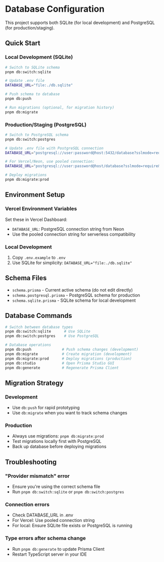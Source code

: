 # Database Configuration

This project supports both SQLite (for local development) and PostgreSQL (for production/staging).

## Quick Start

### Local Development (SQLite)
```bash
# Switch to SQLite schema
pnpm db:switch:sqlite

# Update .env file
DATABASE_URL="file:./db.sqlite"

# Push schema to database
pnpm db:push

# Run migrations (optional, for migration history)
pnpm db:migrate
```

### Production/Staging (PostgreSQL)
```bash
# Switch to PostgreSQL schema
pnpm db:switch:postgres

# Update .env file with PostgreSQL connection
DATABASE_URL="postgresql://user:password@host:5432/database?sslmode=require"

# For Vercel/Neon, use pooled connection:
DATABASE_URL="postgresql://user:password@host/database?sslmode=require&pgbouncer=true"

# Deploy migrations
pnpm db:migrate:prod
```

## Environment Setup

### Vercel Environment Variables
Set these in Vercel Dashboard:
- `DATABASE_URL`: PostgreSQL connection string from Neon
- Use the pooled connection string for serverless compatibility

### Local Development
1. Copy `.env.example` to `.env`
2. Use SQLite for simplicity: `DATABASE_URL="file:./db.sqlite"`

## Schema Files

- `schema.prisma` - Current active schema (do not edit directly)
- `schema.postgresql.prisma` - PostgreSQL schema for production
- `schema.sqlite.prisma` - SQLite schema for local development

## Database Commands

```bash
# Switch between database types
pnpm db:switch:sqlite      # Use SQLite
pnpm db:switch:postgres    # Use PostgreSQL

# Database operations
pnpm db:push              # Push schema changes (development)
pnpm db:migrate           # Create migration (development)
pnpm db:migrate:prod      # Deploy migrations (production)
pnpm db:studio            # Open Prisma Studio GUI
pnpm db:generate          # Regenerate Prisma Client
```

## Migration Strategy

### Development
- Use `db:push` for rapid prototyping
- Use `db:migrate` when you want to track schema changes

### Production
- Always use migrations: `pnpm db:migrate:prod`
- Test migrations locally first with PostgreSQL
- Back up database before deploying migrations

## Troubleshooting

### "Provider mismatch" error
- Ensure you're using the correct schema file
- Run `pnpm db:switch:sqlite` or `pnpm db:switch:postgres`

### Connection errors
- Check DATABASE_URL in .env
- For Vercel: Use pooled connection string
- For local: Ensure SQLite file exists or PostgreSQL is running

### Type errors after schema change
- Run `pnpm db:generate` to update Prisma Client
- Restart TypeScript server in your IDE